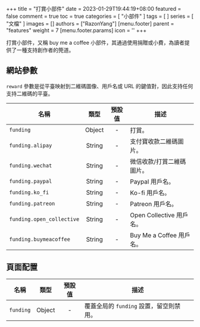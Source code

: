 +++
title = "打賞小部件"
date = 2023-01-29T19:44:19+08:00
featured = false
comment = true
toc = true
categories = [
  "小部件"
]
tags = [
]
series = [
  "文檔"
]
images = []
authors = ["RazonYang"]
[menu.footer]
  parent = "features"
  weight = 7
  [menu.footer.params]
    icon = '<i class="fas fa-fw fa-coffee"></i>'
+++

打賞小部件，又稱 buy me a coffee 小部件，其通過使用捐贈或小費，為讀者提供了一種支持創作者的筦道。

<!--more-->

## 網站參數

`reward` 參數是從平臺映射到二維碼圖像、用戶名或 URL 的鍵值對，因此支持任何支持二維碼的平臺。

| 名稱 | 類型 | 預設值 | 描述
|---|:-:|:-:|---
| `funding` | Object | - | 打賞。
| `funding.alipay` | String | - | 支付寶收款二維碼圖片。
| `funding.wechat` | String | - | 微信收款/打賞二維碼圖片。
| `funding.paypal` | String | - | Paypal 用戶名。
| `funding.ko_fi`  | String | - | Ko-fi 用戶名。
| `funding.patreon` | String | - | Patreon 用戶名。
| `funding.open_collective` | String | - | Open Collective 用戶名。
| `funding.buymeacoffee` | String | - | Buy Me a Coffee 用戶名。

## 頁面配置

| 名稱 | 類型 | 預設值 | 描述
|---|:-:|:-:|---
| `funding` | Object | - | 覆蓋全局的 `funding` 設置，留空則禁用。

